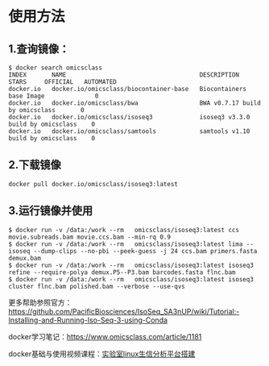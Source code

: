 # 使用方法

## 1.查询镜像：
```
$ docker search omicsclass
INDEX       NAME                                     DESCRIPTION                           STARS     OFFICIAL   AUTOMATED
docker.io   docker.io/omicsclass/biocontainer-base   Biocontainers base Image              0
docker.io   docker.io/omicsclass/bwa                 BWA v0.7.17 build by omicsclass       0
docker.io   docker.io/omicsclass/isoseq3             isoseq3 v3.3.0 build by omicsclass    0
docker.io   docker.io/omicsclass/samtools            samtools v1.10 build by omicsclass    0
```
## 2.下载镜像
```
docker pull docker.io/omicsclass/isoseq3:latest
```
## 3.运行镜像并使用
```
$ docker run -v /data:/work --rm   omicsclass/isoseq3:latest ccs movie.subreads.bam movie.ccs.bam --min-rq 0.9
$ docker run -v /data:/work --rm   omicsclass/isoseq3:latest lima --isoseq --dump-clips --no-pbi --peek-guess -j 24 ccs.bam primers.fasta demux.bam 
$ docker run -v /data:/work --rm   omicsclass/isoseq3:latest isoseq3 refine --require-polya demux.P5--P3.bam barcodes.fasta flnc.bam
$ docker run -v /data:/work --rm   omicsclass/isoseq3:latest isoseq3 cluster flnc.bam polished.bam --verbose --use-qvs
```

更多帮助参照官方：https://github.com/PacificBiosciences/IsoSeq_SA3nUP/wiki/Tutorial:-Installing-and-Running-Iso-Seq-3-using-Conda

docker学习笔记：https://www.omicsclass.com/article/1181

docker基础与使用视频课程：[实验室linux生信分析平台搭建](https://study.163.com/course/introduction/1209757831.htm?share=1&shareId=1030291076)



